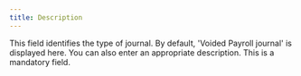 ```yaml
---
title: Description
---
```



This field identifies the type of journal. By default, 'Voided Payroll  journal' is displayed here. You can also enter an appropriate description.  This is a mandatory field.
